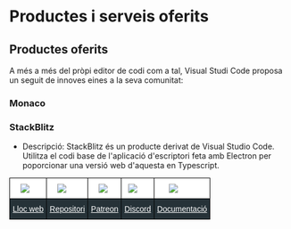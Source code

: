 <!-- TITLE: Productes i serveis oferits -->
<!-- SUBTITLE: Productes i serveis oferits -->

# Productes i serveis oferits

## Productes oferits
A més a més del pròpi editor de codi com a tal, Visual Studi Code proposa un seguit de innoves eines a la seva comunitat:

### Monaco


### StackBlitz

* Descripció: StackBlitz és un producte derivat de Visual Studio Code. Utilitza el codi base de l'aplicació d'escriptori feta amb Electron per poporcionar una versió web d'aquesta en Typescript.

<table style="border-collapse:collapse;border-spacing:0; margin:auto" class="tg">
	<tr>
		<th style="background-color: white; font-family:Arial, sans-serif;font-size:14px;font-weight:normal;padding:10px 5px;border-style:solid;border-width:1px;overflow:hidden;word-break:normal;border-color:black;text-align:left">
			<img style="max-width: 2em; margin-left: 1em" src="https://c.staticblitz.com/assets/icon-664493542621427cc8adae5e8f50d632f87aaa6ea1ce5b01e9a3d05b57940a9f.png">
		</th>
		<th style="background-color: white; font-family:Arial, sans-serif;font-size:14px;font-weight:normal;padding:10px 5px;border-style:solid;border-width:1px;overflow:hidden;word-break:normal;border-color:black;text-align:left;vertical-align:top">
			<img style="max-width: 2em; margin-left: 1em"  src="https://image.flaticon.com/icons/png/512/25/25231.png">
		</th>
		<th style="background-color: white; font-family:Arial, sans-serif;font-size:14px;font-weight:normal;padding:10px 5px;border-style:solid;border-width:1px;overflow:hidden;word-break:normal;border-color:black;text-align:left;vertical-align:top">
			<img style="max-width: 2em; margin-left: 1em"  src="https://vignette.wikia.nocookie.net/logopedia/images/5/51/Patreon_%28icon%29.png/revision/latest?cb=20161024222125">
		</th>
		<th style="background-color: white; font-family:Arial, sans-serif;font-size:14px;font-weight:normal;padding:10px 5px;border-style:solid;border-width:1px;overflow:hidden;word-break:normal;border-color:black;text-align:left;vertical-align:top">
			<img style="max-width: 2em; margin-left: 0.5em"  src="https://www.freeiconspng.com/uploads/discord-icon-7.png">
		</th>
		<th style="background-color: white; font-family:Arial, sans-serif;font-size:14px;font-weight:normal;padding:10px 5px;border-style:solid;border-width:1px;overflow:hidden;word-break:normal;border-color:black;text-align:left;vertical-align:top">
			<img style="max-width: 2em; margin-left: 1.5em"  src="https://vignette.wikia.nocookie.net/nationsgame/images/b/b2/Documentation_icon.png/revision/latest?cb=20151129041311">
		</th>
	</tr>
	<tr>
		<td style="font-family:Arial, sans-serif;font-size:14px;padding:10px 5px;border-style:solid;border-width:1px;overflow:hidden;word-break:normal;border-color:black;background-color:#263238;color:#ffffff;text-align:left;vertical-align:top">
		<a style="color: white" href="https://stackblitz.com/">Lloc web</a>
		</td>
		<td style="font-family:Arial, sans-serif;font-size:14px;padding:10px 5px;border-style:solid;border-width:1px;overflow:hidden;word-break:normal;border-color:black;background-color:#263238;color:#ffffff;text-align:left;vertical-align:top">
			<a href="https://github.com/stackblitz/core/" style="color: white">Repositori</a>
		</td>
		<td style="font-family:Arial, sans-serif;font-size:14px;padding:10px 5px;border-style:solid;border-width:1px;overflow:hidden;word-break:normal;border-color:black;background-color:#263238;color:#ffffff;text-align:left;vertical-align:top">
			<a href="https://www.patreon.com/stackblitz" style="color: white">Patreon</a>
		</td>
		<td style="font-family:Arial, sans-serif;font-size:14px;padding:10px 5px;border-style:solid;border-width:1px;overflow:hidden;word-break:normal;border-color:black;background-color:#263238;color:#ffffff;text-align:left;vertical-align:top">
			<a href="https://camo.githubusercontent.com/b12a95e20b7ca35f918c0ab5103fe56b6f44c067/68747470733a2f2f696d672e736869656c64732e696f2f62616467652f636861742d6f6e253230646973636f72642d3732383964612e737667" style="color: white">Discord</a>
		</td>
		<td style="font-family:Arial, sans-serif;font-size:14px;padding:10px 5px;border-style:solid;border-width:1px;overflow:hidden;word-break:normal;border-color:black;background-color:#263238;color:#ffffff;text-align:left;vertical-align:top">
			<a href="https://stackblitz.com/docsDocumentació" style="color: white">Documentació</a>
		</td>
	</tr>
</table>


